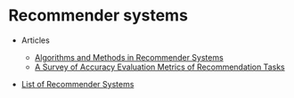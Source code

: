 # Recommender systems

* Articles
  * [Algorithms and Methods in Recommender Systems](https://www.snet.tu-berlin.de/fileadmin/fg220/courses/SS11/snet-project/recommender-systems_asanov.pdf)
  * [A Survey of Accuracy Evaluation Metrics of Recommendation Tasks](http://www.bgu.ac.il/~shanigu/Publications/JMLRSurvey.pdf)

* [List of Recommender Systems](https://github.com/grahamjenson/list_of_recommender_systems)